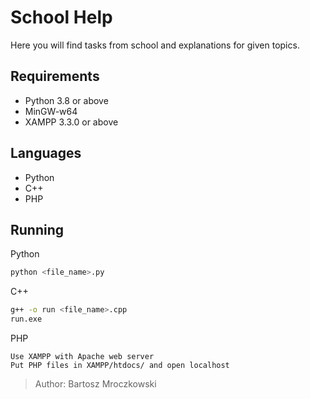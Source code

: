 # School Help
Here you will find tasks from school and explanations for given topics.

## Requirements
- Python 3.8 or above
- MinGW-w64 
- XAMPP 3.3.0 or above

## Languages
- Python
- C++
- PHP

## Running
Python
```bash
python <file_name>.py
```

C++
```bash
g++ -o run <file_name>.cpp
run.exe
```

PHP
```
Use XAMPP with Apache web server
Put PHP files in XAMPP/htdocs/ and open localhost
```

> Author: Bartosz Mroczkowski